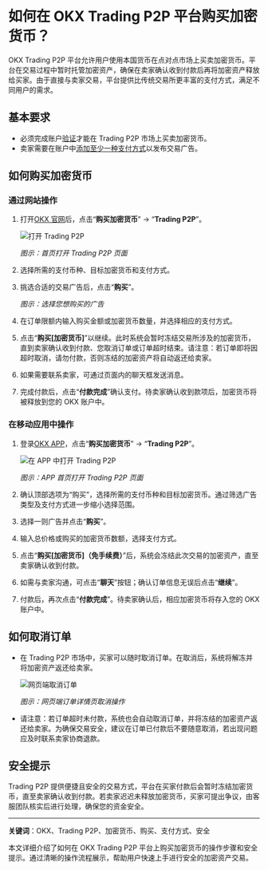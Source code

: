 # 如何在 OKX Trading P2P 平台购买加密货币？

OKX Trading P2P 平台允许用户使用本国货币在点对点市场上买卖加密货币。平台在交易过程中暂时托管加密资产，确保在卖家确认收到付款后再将加密资产释放给买家。由于直接与卖家交易，平台提供比传统交易所更丰富的支付方式，满足不同用户的需求。

## 基本要求

- 必须完成账户[验证](https://bit.ly/OKXe)才能在 Trading P2P 市场上买卖加密货币。
- 卖家需要在账户中[添加至少一种支付方式](https://bit.ly/OKXe)以发布交易广告。

## 如何购买加密货币

### 通过网站操作

1. 打开[OKX 官网](https://bit.ly/OKXe)后，点击“**购买加密货币**” → “**Trading P2P**”。
   
   ![打开 Trading P2P](https://www.jmhbdh.com/wp-content/img/0205218087576.webp)
   
   *图示：首页打开 Trading P2P 页面*

2. 选择所需的支付币种、目标加密货币和支付方式。
3. 挑选合适的交易广告后，点击“**购买**”。
   
   
   
   *图示：选择您想购买的广告*

4. 在订单限额内输入购买金额或加密货币数量，并选择相应的支付方式。
5. 点击“**购买[加密货币]**”以继续。此时系统会暂时冻结交易所涉及的加密货币，直到卖家确认收到付款、您取消订单或订单超时结束。请注意：若订单即将因超时取消，请勿付款，否则冻结的加密资产将自动返还给卖家。
6. 如果需要联系卖家，可通过页面内的聊天框发送消息。
7. 完成付款后，点击“**付款完成**”确认支付。待卖家确认收到款项后，加密货币将被释放到您的 OKX 账户中。

### 在移动应用中操作

1. 登录[OKX APP](https://bit.ly/OKXe)，点击“**购买加密货币**” → “**Trading P2P**”。
   
   ![在 APP 中打开 Trading P2P](https://www.jmhbdh.com/wp-content/img/56673113980.webp)
   
   *图示：APP 首页打开 Trading P2P 页面*

2. 确认顶部选项为“购买”，选择所需的支付币种和目标加密货币。通过筛选广告类型及支付方式进一步缩小选择范围。
3. 选择一则广告并点击“**购买**”。
4. 输入总价格或购买的加密货币数额，选择支付方式。
5. 点击“**购买[加密货币]（免手续费）**”后，系统会冻结此次交易的加密资产，直至卖家确认收到付款。
6. 如需与卖家沟通，可点击“**聊天**”按钮；确认订单信息无误后点击“**继续**”。
7. 付款后，再次点击“**付款完成**”。待卖家确认后，相应加密货币将存入您的 OKX 账户中。

## 如何取消订单

- 在 Trading P2P 市场中，买家可以随时取消订单。在取消后，系统将解冻并将加密资产返还给卖家。
  
  ![网页端取消订单](https://www.jmhbdh.com/wp-content/img/305222881.webp)
  
  *图示：网页端订单详情页取消操作*

- 请注意：若订单超时未付款，系统也会自动取消订单，并将冻结的加密资产返还给卖家。为确保交易安全，建议在订单已付款后不要随意取消，若出现问题应及时联系卖家协商退款。

## 安全提示

Trading P2P 提供便捷且安全的交易方式，平台在买家付款后会暂时冻结加密货币，直至卖家确认收到付款。若卖家迟迟未释放加密货币，买家可提出争议，由客服团队核实后进行处理，确保您的资金安全。

---

**关键词**：OKX、Trading P2P、加密货币、购买、支付方式、安全

本文详细介绍了如何在 OKX Trading P2P 平台上购买加密货币的操作步骤和安全提示。通过清晰的操作流程展示，帮助用户快速上手进行安全的加密资产交易。